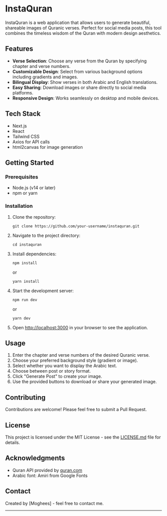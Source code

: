 # InstaQuran

InstaQuran is a web application that allows users to generate beautiful, shareable images of Quranic verses. Perfect for social media posts, this tool combines the timeless wisdom of the Quran with modern design aesthetics.

## Features

- **Verse Selection**: Choose any verse from the Quran by specifying chapter and verse numbers.
- **Customizable Design**: Select from various background options including gradients and images.
- **Bilingual Display**: Show verses in both Arabic and English translations.
- **Easy Sharing**: Download images or share directly to social media platforms.
- **Responsive Design**: Works seamlessly on desktop and mobile devices.

## Tech Stack

- Next.js
- React
- Tailwind CSS
- Axios for API calls
- html2canvas for image generation

## Getting Started

### Prerequisites

- Node.js (v14 or later)
- npm or yarn

### Installation

1. Clone the repository:
   ```
   git clone https://github.com/your-username/instaquran.git
   ```

2. Navigate to the project directory:
   ```
   cd instaquran
   ```

3. Install dependencies:
   ```
   npm install
   ```
   or
   ```
   yarn install
   ```

4. Start the development server:
   ```
   npm run dev
   ```
   or
   ```
   yarn dev
   ```

5. Open [http://localhost:3000](http://localhost:3000) in your browser to see the application.

## Usage

1. Enter the chapter and verse numbers of the desired Quranic verse.
2. Choose your preferred background style (gradient or image).
3. Select whether you want to display the Arabic text.
4. Choose between post or story format.
5. Click "Generate Post" to create your image.
6. Use the provided buttons to download or share your generated image.

## Contributing

Contributions are welcome! Please feel free to submit a Pull Request.

## License

This project is licensed under the MIT License - see the [LICENSE.md](LICENSE.md) file for details.

## Acknowledgments

- Quran API provided by [quran.com](https://quran.com/api)
- Arabic font: Amiri from Google Fonts

## Contact

Created by [Moghees] - feel free to contact me.

---
